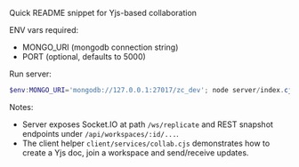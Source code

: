 Quick README snippet for Yjs-based collaboration

ENV vars required:
- MONGO_URI (mongodb connection string)
- PORT (optional, defaults to 5000)

Run server:

```powershell
$env:MONGO_URI='mongodb://127.0.0.1:27017/zc_dev'; node server/index.cjs
```

Notes:
- Server exposes Socket.IO at path `/ws/replicate` and REST snapshot endpoints under `/api/workspaces/:id/...`.
- The client helper `client/services/collab.cjs` demonstrates how to create a Yjs doc, join a workspace and send/receive updates.
